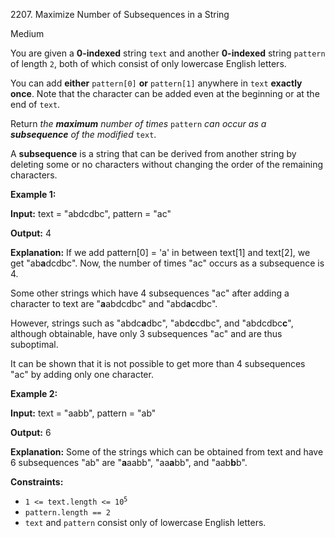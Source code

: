 2207\. Maximize Number of Subsequences in a String

Medium

You are given a **0-indexed** string `text` and another **0-indexed** string `pattern` of length `2`, both of which consist of only lowercase English letters.

You can add **either** `pattern[0]` **or** `pattern[1]` anywhere in `text` **exactly once**. Note that the character can be added even at the beginning or at the end of `text`.

Return _the **maximum** number of times_ `pattern` _can occur as a **subsequence** of the modified_ `text`.

A **subsequence** is a string that can be derived from another string by deleting some or no characters without changing the order of the remaining characters.

**Example 1:**

**Input:** text = "abdcdbc", pattern = "ac"

**Output:** 4

**Explanation:** If we add pattern[0] = 'a' in between text[1] and text[2], we get "ab**a**dcdbc". Now, the number of times "ac" occurs as a subsequence is 4. 

Some other strings which have 4 subsequences "ac" after adding a character to text are "**a**abdcdbc" and "abd**a**cdbc". 

However, strings such as "abdc**a**dbc", "abd**c**cdbc", and "abdcdbc**c**", although obtainable, have only 3 subsequences "ac" and are thus suboptimal. 

It can be shown that it is not possible to get more than 4 subsequences "ac" by adding only one character.

**Example 2:**

**Input:** text = "aabb", pattern = "ab"

**Output:** 6

**Explanation:** Some of the strings which can be obtained from text and have 6 subsequences "ab" are "**a**aabb", "aa**a**bb", and "aab**b**b".

**Constraints:**

*   <code>1 <= text.length <= 10<sup>5</sup></code>
*   `pattern.length == 2`
*   `text` and `pattern` consist only of lowercase English letters.